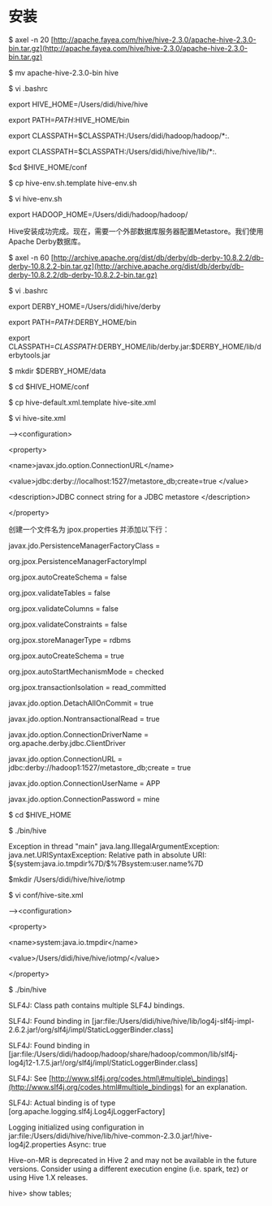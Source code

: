 # 安装

$  axel -n 20 [http://apache.fayea.com/hive/hive-2.3.0/apache-hive-2.3.0-bin.tar.gz](http://apache.fayea.com/hive/hive-2.3.0/apache-hive-2.3.0-bin.tar.gz)

$ mv apache-hive-2.3.0-bin hive

$ vi .bashrc

export HIVE\_HOME=/Users/didi/hive/hive

export PATH=$PATH:$HIVE\_HOME/bin

export CLASSPATH=$CLASSPATH:/Users/didi/hadoop/hadoop/\*:.

export CLASSPATH=$CLASSPATH:/Users/didi/hive/hive/lib/\*:.

$cd $HIVE\_HOME/conf

$   cp hive-env.sh.template hive-env.sh

$ vi hive-env.sh

export HADOOP\_HOME=/Users/didi/hadoop/hadoop/

Hive安装成功完成。现在，需要一个外部数据库服务器配置Metastore。我们使用Apache Derby数据库。

$ axel -n 60 [http://archive.apache.org/dist/db/derby/db-derby-10.8.2.2/db-derby-10.8.2.2-bin.tar.gz](http://archive.apache.org/dist/db/derby/db-derby-10.8.2.2/db-derby-10.8.2.2-bin.tar.gz)

$ vi .bashrc

export DERBY\_HOME=/Users/didi/hive/derby

export PATH=$PATH:$DERBY\_HOME/bin

export CLASSPATH=$CLASSPATH:$DERBY\_HOME/lib/derby.jar:$DERBY\_HOME/lib/derbytools.jar

$ mkdir $DERBY\_HOME/data

$  cd $HIVE\_HOME/conf

$  cp hive-default.xml.template hive-site.xml

$ vi hive-site.xml

--&gt;&lt;configuration&gt;

&lt;property&gt;

&lt;name&gt;javax.jdo.option.ConnectionURL&lt;/name&gt;

&lt;value&gt;jdbc:derby://localhost:1527/metastore\_db;create=true &lt;/value&gt;

&lt;description&gt;JDBC connect string for a JDBC metastore &lt;/description&gt;

&lt;/property&gt;

创建一个文件名为 jpox.properties 并添加以下行：

javax.jdo.PersistenceManagerFactoryClass =

org.jpox.PersistenceManagerFactoryImpl

org.jpox.autoCreateSchema = false

org.jpox.validateTables = false

org.jpox.validateColumns = false

org.jpox.validateConstraints = false

org.jpox.storeManagerType = rdbms

org.jpox.autoCreateSchema = true

org.jpox.autoStartMechanismMode = checked

org.jpox.transactionIsolation = read\_committed

javax.jdo.option.DetachAllOnCommit = true

javax.jdo.option.NontransactionalRead = true

javax.jdo.option.ConnectionDriverName = org.apache.derby.jdbc.ClientDriver

javax.jdo.option.ConnectionURL = jdbc:derby://hadoop1:1527/metastore\_db;create = true

javax.jdo.option.ConnectionUserName = APP

javax.jdo.option.ConnectionPassword = mine

$ cd $HIVE\_HOME

$ ./bin/hive

Exception in thread "main" java.lang.IllegalArgumentException: java.net.URISyntaxException: Relative path in absolute URI: ${system:java.io.tmpdir%7D/$%7Bsystem:user.name%7D

$mkdir /Users/didi/hive/hive/iotmp

$   vi conf/hive-site.xml

--&gt;&lt;configuration&gt;

&lt;property&gt;

&lt;name&gt;system:java.io.tmpdir&lt;/name&gt;

&lt;value&gt;/Users/didi/hive/hive/iotmp/&lt;/value&gt;

&lt;/property&gt;

$ ./bin/hive

SLF4J: Class path contains multiple SLF4J bindings.

SLF4J: Found binding in \[jar:file:/Users/didi/hive/hive/lib/log4j-slf4j-impl-2.6.2.jar!/org/slf4j/impl/StaticLoggerBinder.class\]

SLF4J: Found binding in \[jar:file:/Users/didi/hadoop/hadoop/share/hadoop/common/lib/slf4j-log4j12-1.7.5.jar!/org/slf4j/impl/StaticLoggerBinder.class\]

SLF4J: See [http://www.slf4j.org/codes.html\#multiple\_bindings](http://www.slf4j.org/codes.html#multiple_bindings) for an explanation.

SLF4J: Actual binding is of type \[org.apache.logging.slf4j.Log4jLoggerFactory\]

Logging initialized using configuration in jar:file:/Users/didi/hive/hive/lib/hive-common-2.3.0.jar!/hive-log4j2.properties Async: true

Hive-on-MR is deprecated in Hive 2 and may not be available in the future versions. Consider using a different execution engine \(i.e. spark, tez\) or using Hive 1.X releases.

hive&gt; show tables;

